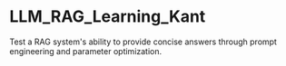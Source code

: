 # LLM_RAG_Learning_Kant
Test a RAG system's ability to provide concise answers through prompt engineering and parameter optimization.
